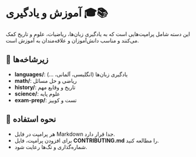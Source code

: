 # آموزش و یادگیری 🎓📚

این دسته شامل پرامپت‌هایی است که به یادگیری زبان‌ها، ریاضیات، علوم و تاریخ کمک می‌کنند و مناسب دانش‌آموزان و علاقه‌مندان به آموزش است.

## 📂 زیرشاخه‌ها

- **languages/**: یادگیری زبان‌ها (انگلیسی، آلمانی، ...)  
- **math/**: ریاضی و حل مسائل  
- **history/**: تاریخ و وقایع مهم  
- **science/**: علوم پایه  
- **exam-prep/**: تست و کوییز  

## 🚀 نحوه استفاده

- هر پرامپت در فایل Markdown جدا قرار دارد.  
- برای افزودن پرامپت، فایل **CONTRIBUTING.md** را مطالعه کنید.  
- شماره‌گذاری و تگ‌ها رعایت شود.
